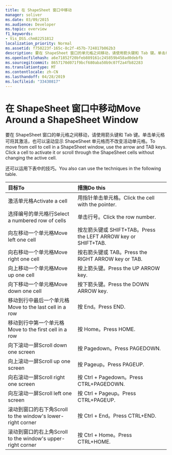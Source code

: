 ```yaml
---
title: 在 ShapeSheet 窗口中移动
manager: soliver
ms.date: 03/09/2015
ms.audience: Developer
ms.topic: overview
f1_keywords:
- Vis_DSS.chm82251812
localization_priority: Normal
ms.assetid: f750223f-165c-8c2f-457b-724817b062b3
description: 要在 ShapeSheet 窗口的单元格之间移动，请使用箭头键和 Tab 键。单击单元格可将其激活，也可以滚动显示 ShapeSheet 单元格而不改变活动单元格。
ms.openlocfilehash: a6e71852f20bfeb889161c245859b458ad0debfb
ms.sourcegitcommit: 8657170d071f9bcf680aba50b9c07f2a4fb82283
ms.translationtype: MT
ms.contentlocale: zh-CN
ms.lasthandoff: 04/28/2019
ms.locfileid: "33430817"
---
```

# <a name="move-around-a-shapesheet-window"></a><span data-ttu-id="d4b3f-104">在 ShapeSheet 窗口中移动</span><span class="sxs-lookup"><span data-stu-id="d4b3f-104">Move Around a ShapeSheet Window</span></span>

<span data-ttu-id="d4b3f-p102">要在 ShapeSheet 窗口的单元格之间移动，请使用箭头键和 Tab 键。单击单元格可将其激活，也可以滚动显示 ShapeSheet 单元格而不改变活动单元格。</span><span class="sxs-lookup"><span data-stu-id="d4b3f-p102">To move from cell to cell in a ShapeSheet window, use the arrow and TAB keys. Click a cell to activate it or scroll through the ShapeSheet cells without changing the active cell.</span></span>
  
<span data-ttu-id="d4b3f-107">还可以运用下表中的技巧。</span><span class="sxs-lookup"><span data-stu-id="d4b3f-107">You also can use the techniques in the following table.</span></span>
  
|<span data-ttu-id="d4b3f-108">**目标**</span><span class="sxs-lookup"><span data-stu-id="d4b3f-108">**To**</span></span>|<span data-ttu-id="d4b3f-109">**措施**</span><span class="sxs-lookup"><span data-stu-id="d4b3f-109">**Do this**</span></span>|
|:-----|:-----|
| <span data-ttu-id="d4b3f-110">激活单元格</span><span class="sxs-lookup"><span data-stu-id="d4b3f-110">Activate a cell</span></span>  <br/> | <span data-ttu-id="d4b3f-111">用指针单击单元格。</span><span class="sxs-lookup"><span data-stu-id="d4b3f-111">Click the cell with the pointer.</span></span>  <br/> |
| <span data-ttu-id="d4b3f-112">选择编号的单元格行</span><span class="sxs-lookup"><span data-stu-id="d4b3f-112">Select a numbered row of cells</span></span>  <br/> | <span data-ttu-id="d4b3f-113">单击行号。</span><span class="sxs-lookup"><span data-stu-id="d4b3f-113">Click the row number.</span></span>  <br/> |
| <span data-ttu-id="d4b3f-114">向左移动一个单元格</span><span class="sxs-lookup"><span data-stu-id="d4b3f-114">Move left one cell</span></span>  <br/> | <span data-ttu-id="d4b3f-115">按左箭头键或 SHIFT+TAB。</span><span class="sxs-lookup"><span data-stu-id="d4b3f-115">Press the LEFT ARROW key or SHIFT+TAB.</span></span>  <br/> |
| <span data-ttu-id="d4b3f-116">向右移动一个单元格</span><span class="sxs-lookup"><span data-stu-id="d4b3f-116">Move right one cell</span></span>  <br/> | <span data-ttu-id="d4b3f-117">按右箭头键或 TAB。</span><span class="sxs-lookup"><span data-stu-id="d4b3f-117">Press the RIGHT ARROW key or TAB.</span></span>  <br/> |
| <span data-ttu-id="d4b3f-118">向上移动一个单元格</span><span class="sxs-lookup"><span data-stu-id="d4b3f-118">Move up one cell</span></span>  <br/> | <span data-ttu-id="d4b3f-119">按上箭头键。</span><span class="sxs-lookup"><span data-stu-id="d4b3f-119">Press the UP ARROW key.</span></span>  <br/> |
| <span data-ttu-id="d4b3f-120">向下移动一个单元格</span><span class="sxs-lookup"><span data-stu-id="d4b3f-120">Move down one cell</span></span>  <br/> | <span data-ttu-id="d4b3f-121">按下箭头键。</span><span class="sxs-lookup"><span data-stu-id="d4b3f-121">Press the DOWN ARROW key.</span></span>  <br/> |
| <span data-ttu-id="d4b3f-122">移动到行中最后一个单元格</span><span class="sxs-lookup"><span data-stu-id="d4b3f-122">Move to the last cell in a row</span></span>  <br/> | <span data-ttu-id="d4b3f-123">按 End。</span><span class="sxs-lookup"><span data-stu-id="d4b3f-123">Press END.</span></span>  <br/> |
| <span data-ttu-id="d4b3f-124">移动到行中第一个单元格</span><span class="sxs-lookup"><span data-stu-id="d4b3f-124">Move to the first cell in a row</span></span>  <br/> | <span data-ttu-id="d4b3f-125">按 Home。</span><span class="sxs-lookup"><span data-stu-id="d4b3f-125">Press HOME.</span></span>  <br/> |
| <span data-ttu-id="d4b3f-126">向下滚动一屏</span><span class="sxs-lookup"><span data-stu-id="d4b3f-126">Scroll down one screen</span></span>  <br/> | <span data-ttu-id="d4b3f-127">按 Pagedown。</span><span class="sxs-lookup"><span data-stu-id="d4b3f-127">Press PAGEDOWN.</span></span>  <br/> |
| <span data-ttu-id="d4b3f-128">向上滚动一屏</span><span class="sxs-lookup"><span data-stu-id="d4b3f-128">Scroll up one screen</span></span>  <br/> | <span data-ttu-id="d4b3f-129">按 Pageup。</span><span class="sxs-lookup"><span data-stu-id="d4b3f-129">Press PAGEUP.</span></span>  <br/> |
| <span data-ttu-id="d4b3f-130">向右滚动一屏</span><span class="sxs-lookup"><span data-stu-id="d4b3f-130">Scroll right one screen</span></span>  <br/> | <span data-ttu-id="d4b3f-131">按 Ctrl + Pagedown。</span><span class="sxs-lookup"><span data-stu-id="d4b3f-131">Press CTRL+PAGEDOWN.</span></span>  <br/> |
| <span data-ttu-id="d4b3f-132">向左滚动一屏</span><span class="sxs-lookup"><span data-stu-id="d4b3f-132">Scroll left one screen</span></span>  <br/> | <span data-ttu-id="d4b3f-133">按 Ctrl + Pageup。</span><span class="sxs-lookup"><span data-stu-id="d4b3f-133">Press CTRL+PAGEUP.</span></span>  <br/> |
| <span data-ttu-id="d4b3f-134">滚动到窗口的右下角</span><span class="sxs-lookup"><span data-stu-id="d4b3f-134">Scroll to the window's lower-right corner</span></span>  <br/> | <span data-ttu-id="d4b3f-135">按 Ctrl + End。</span><span class="sxs-lookup"><span data-stu-id="d4b3f-135">Press CTRL+END.</span></span>  <br/> |
| <span data-ttu-id="d4b3f-136">滚动到窗口的右上角</span><span class="sxs-lookup"><span data-stu-id="d4b3f-136">Scroll to the window's upper-right corner</span></span>  <br/> | <span data-ttu-id="d4b3f-137">按 Ctrl + Home。</span><span class="sxs-lookup"><span data-stu-id="d4b3f-137">Press CTRL+HOME.</span></span>  <br/> |
   

